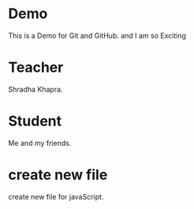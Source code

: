 # Demo
This is a Demo for Git and GitHub.
and I am so Exciting

# Teacher
Shradha Khapra.

# Student
Me and my friends.

# create new file
create new file for javaScript.